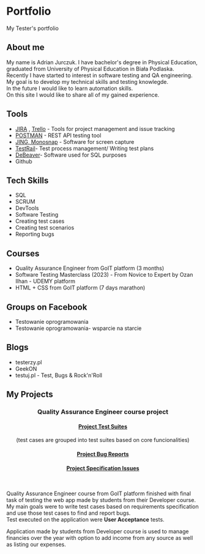 # Portfolio
My Tester's portfolio
<h2> About me</h2>
<p> My name is Adrian Jurczuk. I have bachelor's degree in Physical Education, graduated from University of Physical Education in Biała Podlaska.</br> Recently I have started to interest in software testing and QA engineering. My goal is to develop my technical skills and testing knowlegde.</br> In the future I would like to learn automation skills. </br> On this site I would like to share all of my gained experience.</p>

<h2>Tools</h2>
<ul>
<li><a href="https://www.atlassian.com/software/jira">JIRA</a> , <a href="https://trello.com/">Trello</a> - Tools for project management and issue tracking </li>
<li><a href="https://www.postman.com/">POSTMAN</a> - REST API testing tool</li>
<li><a href="https://www.techsmith.com/jing-tool.html"> JING, </a> <a href="https://monosnap.com/">Monosnap</a> - Software for screen capture </li>
<li><a href="https://www.gurock.com/testrail/">TestRail</a>- Test process management/ Writing test plans </li>
<li><a href="https://dbeaver.io/">DeBeaver</a>- Software used for SQL purposes</li>
<li> Github</li>
</ul>

<h2>Tech Skills</h2>
<ul>
<li> SQL</li>
<li>SCRUM</li>
<li>DevTools</li>
<li>Software Testing</li>
<li>Creating test cases</li>
<li> Creating test scenarios</li>
<li>Reporting bugs</li>
</ul>

<h2>Courses</h2>
<ul>
<li> Quality Assurance Engineer from GoIT platform (3 months)
<li> Software Testing Masterclass (2023) - From Novice to Expert by Ozan Ilhan - UDEMY platform
<li> HTML + CSS from GoIT platform (7 days marathon)</li>
</ul>

<h2> Groups on Facebook</h2>
<ul>
<li>Testowanie oprogramowania</li>
<li>Testowanie oprogramowania- wsparcie na starcie</li>
</ul>

<h2>Blogs</h2>
<ul>
<li>testerzy.pl</li>
<li>GeekON</li>
<li>testuj.pl - Test, Bugs & Rock'n'Roll</li>
</ul>

<h2>My Projects</h2>
<center>
<h3 align=center>Quality Assurance Engineer course project</h3>
</center>

<h4 align=center><a href="https://drive.google.com/drive/folders/1WaRRHLRXRTtY3-elXj922d32LKS83WNY?usp=sharing">Project Test Suites</a></h4>
<p align=center>(test cases are grouped into test suites based on core funcionalities)</p>
<h4 align=center><a href="https://drive.google.com/drive/folders/1vUl59VL_VHbNU_HCCEIcUTtmBgi5hmK0?usp=sharing">Project Bug Reports</a></h4>
<h4 align=center><a href="https://drive.google.com/drive/folders/1kCz-9JvkGFn4_XERllqda45VLarZYDbU?usp=sharing">Project Specification Issues</a></h4>

</br><p>Quality Assurance Engineer course from GoIT platform finished with final task of testing the web app made by students from their Developer course.</br>
My main goals were to write test cases based on requirements specification and use those test cases to find and report bugs.</br> Test executed on the application were <b>User Acceptance</b> tests.</p>

<p>Application made by students from Developer course is used to manage financies over the year with option to add income from any source as well as listing our expenses.</p>

